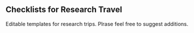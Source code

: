 ## Checklists for Research Travel

Editable templates for research trips. Plrase feel free to suggest additions.
